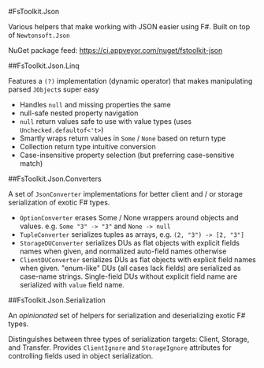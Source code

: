 #FsToolkit.Json

Various helpers that make working with JSON easier using F#. Built on top of `Newtonsoft.Json`

NuGet package feed: https://ci.appveyor.com/nuget/fstoolkit-json

##FsToolkit.Json.Linq

Features a `(?)` implementation (dynamic operator) that makes manipulating parsed `JObject`s super easy
  - Handles `null` and missing properties the same
  - null-safe nested property navigation
  - `null` return values safe to use with value types (uses `Unchecked.defaultof<'t>`)
  - Smartly wraps return values in `Some` / `None` based on return type
  - Collection return type intuitive conversion
  - Case-insensitive property selection (but preferring case-sensitive match) 

##FsToolkit.Json.Converters

A set of `JsonConverter` implementations for better client and / or storage serialization of exotic F# types.

  - `OptionConverter` erases Some / None wrappers around objects and values. e.g. `Some "3" -> "3"` and `None -> null`
  - `TupleConverter` serializes tuples as arrays, e.g. `(2, "3") -> [2, "3"]`
  - `StorageDUConverter` serializes DUs as flat objects with explicit fields names when given, and normalized auto-field names otherwise
  - `ClientDUConverter` serializes DUs as flat objects with explicit field names when given. "enum-like" DUs (all cases lack fields) are serialized as case-name strings. Single-field DUs without explicit field name are serialized with `value` field name.
  
##FsToolkit.Json.Serialization

An _opinionated_ set of helpers for serialization and deserializing exotic F# types.

Distinguishes between three types of serialization targets: Client, Storage, and Transfer. Provides `ClientIgnore` and `StorageIgnore` attributes for controlling fields used in object serialization.
